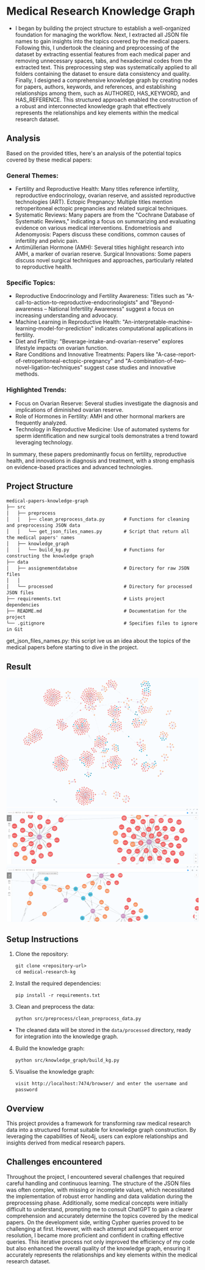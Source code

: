 # Medical Research Knowledge Graph
- I began by building the project structure to establish a well-organized foundation for managing the workflow. Next, I extracted all JSON file names to gain insights into the topics covered by the medical papers. Following this, I undertook the cleaning and preprocessing of the dataset by extracting essential features from each medical paper and removing unnecessary spaces, tabs, and hexadecimal codes from the extracted text. This preprocessing step was systematically applied to all folders containing the dataset to ensure data consistency and quality. Finally, I designed a comprehensive knowledge graph by creating nodes for papers, authors, keywords, and references, and establishing relationships among them, such as AUTHORED, HAS_KEYWORD, and HAS_REFERENCE. This structured approach enabled the construction of a robust and interconnected knowledge graph that effectively represents the relationships and key elements within the medical research dataset.

## Analysis

Based on the provided titles, here's an analysis of the potential topics covered by these medical papers:

### General Themes:

- Fertility and Reproductive Health: Many titles reference infertility, reproductive endocrinology, ovarian reserve, and assisted reproductive technologies (ART).
Ectopic Pregnancy: Multiple titles mention retroperitoneal ectopic pregnancies and related surgical techniques.
- Systematic Reviews: Many papers are from the "Cochrane Database of Systematic Reviews," indicating a focus on summarizing and evaluating evidence on various medical interventions.
Endometriosis and Adenomyosis: Papers discuss these conditions, common causes of infertility and pelvic pain.
- Antimüllerian Hormone (AMH): Several titles highlight research into AMH, a marker of ovarian reserve.
Surgical Innovations: Some papers discuss novel surgical techniques and approaches, particularly related to reproductive health.

### Specific Topics:

- Reproductive Endocrinology and Fertility Awareness: Titles such as "A-call-to-action-to-reproductive-endocrinologists" and "Beyond-awareness – National Infertility Awareness" suggest a focus on increasing understanding and advocacy.
- Machine Learning in Reproductive Health: "An-interpretable-machine-learning-model-for-prediction" indicates computational applications in fertility.
- Diet and Fertility: "Beverage-intake-and-ovarian-reserve" explores lifestyle impacts on ovarian function.
- Rare Conditions and Innovative Treatments: Papers like "A-case-report-of-retroperitoneal-ectopic-pregnancy" and "A-combination-of-two-novel-ligation-techniques" suggest case studies and innovative methods.

### Highlighted Trends:

- Focus on Ovarian Reserve: Several studies investigate the diagnosis and implications of diminished ovarian reserve.
- Role of Hormones in Fertility: AMH and other hormonal markers are frequently analyzed.
- Technology in Reproductive Medicine: Use of automated systems for sperm identification and new surgical tools demonstrates a trend toward leveraging technology.


In summary, these papers predominantly focus on fertility, reproductive health, and innovations in diagnosis and treatment, with a strong emphasis on evidence-based practices and advanced technologies.

## Project Structure

```
medical-papers-knowledge-graph
├── src
│   ├── preprocess
│   │   ├── clean_preprocess_data.py       # Functions for cleaning and preprocessing JSON data
│   │   └── get_json_files_names.py        # Script that return all the medical papers' names
│   ├── knowledge_graph        
│   │   └── build_kg.py                    # Functions for constructing the knowledge graph
├── data
│   ├── assignementdatabse                 # Directory for raw JSON files
│   │                           
│   └── processed                          # Directory for processed JSON files
├── requirements.txt                       # Lists project dependencies
├── README.md                              # Documentation for the project
└── .gitignore                             # Specifies files to ignore in Git
```


get_json_files_names.py: this script ive us an idea about the topics of the medical papers before starting to dive in the project.


## Result

![Knowledge Graph image 1](images/graph1.png)
![Knowledge Graph image 1](images/graph2.png)
![Knowledge Graph image 1](images/graph3.png)

## Setup Instructions

1. Clone the repository:
   ```
   git clone <repository-url>
   cd medical-research-kg
   ```

2. Install the required dependencies:
   ```
   pip install -r requirements.txt
   ```
3. Clean and preprocess the data:
   ```
   python src/preprocess/clean_preprocess_data.py
   ```
- The cleaned data will be stored in the `data/processed` directory, ready for integration into the knowledge graph.

4. Build the knowledge graph:
   ```
   python src/knowledge_graph/build_kg.py
   ```
5. Visualise the knowledge graph:
   ```
   visit http://localhost:7474/browser/ and enter the username and password
   ```
## Overview

This project provides a framework for transforming raw medical research data into a structured format suitable for knowledge graph construction. By leveraging the capabilities of Neo4j, users can explore relationships and insights derived from medical research papers.

## Challenges encountered

Throughout the project, I encountered several challenges that required careful handling and continuous learning. The structure of the JSON files was often complex, with missing or incomplete values, which necessitated the implementation of robust error handling and data validation during the preprocessing phase. Additionally, some medical concepts were initially difficult to understand, prompting me to consult ChatGPT to gain a clearer comprehension and accurately determine the topics covered by the medical papers. On the development side, writing Cypher queries proved to be challenging at first. However, with each attempt and subsequent error resolution, I became more proficient and confident in crafting effective queries. This iterative process not only improved the efficiency of my code but also enhanced the overall quality of the knowledge graph, ensuring it accurately represents the relationships and key elements within the medical research dataset.